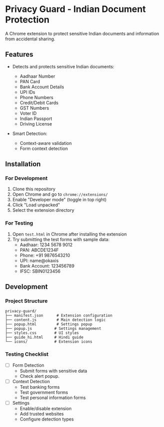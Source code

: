 # Privacy Guard - Indian Document Protection

A Chrome extension to protect sensitive Indian documents and information from accidental sharing.

## Features

- Detects and protects sensitive Indian documents:
  - Aadhaar Number
  - PAN Card
  - Bank Account Details
  - UPI IDs
  - Phone Numbers
  - Credit/Debit Cards
  - GST Numbers
  - Voter ID
  - Indian Passport
  - Driving License

- Smart Detection:
  - Context-aware validation
  - Form context detection

## Installation

### For Development
1. Clone this repository
2. Open Chrome and go to `chrome://extensions/`
3. Enable "Developer mode" (toggle in top right)
4. Click "Load unpacked"
5. Select the extension directory

### For Testing
1. Open `test.html` in Chrome after installing the extension
2. Try submitting the test forms with sample data:
   - Aadhaar: 1234 5678 9012
   - PAN: ABCDE1234F
   - Phone: +91 9876543210
   - UPI: name@okaxis
   - Bank Account: 123456789
   - IFSC: SBIN0123456

## Development

### Project Structure
```
privacy-guard/
├── manifest.json      # Extension configuration
├── content.js         # Main detection logic
├── popup.html         # Settings popup
├── popup.js          # Settings management
├── styles.css        # UI styles
├── guide_hi.html     # Hindi guide
└── icons/            # Extension icons
```

### Testing Checklist
- [ ] Form Detection
  - Submit forms with sensitive data
  - Check alert popup.
- [ ] Context Detection
  - Test banking forms
  - Test government forms
  - Test personal information forms
- [ ] Settings
  - Enable/disable extension
  - Add trusted websites
  - Configure detection types

